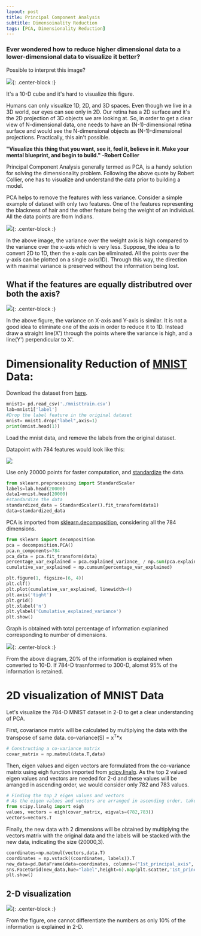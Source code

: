 ```yaml
---
layout: post
title: Principal Component Analysis
subtitle: Dimensoinality Reduction
tags: [PCA, Dimensionality Reduction]
---
```


### Ever wondered how to reduce higher dimensional data to a lower-dimensional data to visualize it better?


Possible to interpret this image?

<img src="/img/cube.png">{: .center-block :}

It's a 10-D cube and it's hard to visualize this figure.

Humans can only visualize 1D, 2D, and 3D spaces. Even though we live in a 3D world, our eyes can see only in 2D. Our retina has a 2D surface and it's the 2D projection of 3D objects we are looking at. So, in order to get a clear view of N-dimensional data, one needs to have an (N-1)-dimensional retina surface and would see the N-dimensional objects as (N-1)-dimensional projections. Practically, this ain't possible.

**"Visualize this thing that you want, see it, feel it, believe in it. Make your mental blueprint, and begin to build." -Robert Collier**


Principal Component Analysis generally termed as PCA, is a handy solution for solving the dimensionality problem. Following the above quote by Robert Collier, one has to visualize and understand the data prior to building a model.

PCA helps to remove the features with less variance. Consider a simple example of dataset with only two features. One of the features representing the blackness of hair and the other feature being the weight of an individual. All the data points are from Indians.

<img src="/img/initial.PNG">{: .center-block :}

In the above image, the variance over the weight axis is high compared to the variance over the x-axis which is very less. Suppose, the idea is to convert 2D to 1D, then the x-axis can be eliminated. All the points over the y-axis can be plotted on a single axis(1D). Through this way, the direction with maximal variance is preserved without the information being lost.

## What if the features are equally distributred over both the axis? 
<img src="/img/initial1.PNG">{: .center-block :}

In the above figure, the variance on X-axis and Y-axis is similar. It is not a good idea to eliminate one of the axis in order to reduce it to 1D. Instead draw a straight line(X') through the points where the variance is high, and a line(Y') perpendicular to X'.

# Dimensionality Reduction of [MNIST](http://yann.lecun.com/exdb/mnist/) Data:

Download the dataset from [here](https://www.kaggle.com/c/digit-recognizer/data).

```python
mnist1= pd.read_csv('./mnisttrain.csv')
lab=mnist1['label']
#Drop the label feature in the original dataset
mnist= mnist1.drop("label",axis=1)
print(mnist.head(1))
```

Load the mnist data, and remove the labels from the original dataset.

Datapoint with 784 features would look like this:

<img src="/img/pca/pca2.PNG">


Use only 20000 points for faster computation, and [standardize](https://scikit-learn.org/stable/modules/preprocessing.html) the data.

```python
from sklearn.preprocessing import StandardScaler
labels=lab.head(20000)  
data1=mnist.head(20000)
#standardize the data
standardized_data = StandardScaler().fit_transform(data1)
data=standardized_data
```

PCA is imported from [sklearn.decomposition](https://scikit-learn.org/stable/modules/generated/sklearn.decomposition.PCA.html), considering all the 784 dimensions.

```python
from sklearn import decomposition
pca = decomposition.PCA()
pca.n_components=784
pca_data = pca.fit_transform(data)
percentage_var_explained = pca.explained_variance_ / np.sum(pca.explained_variance_);
cumulative_var_explained = np.cumsum(percentage_var_explained)

plt.figure(1, figsize=(6, 4))
plt.clf()
plt.plot(cumulative_var_explained, linewidth=4)
plt.axis('tight')
plt.grid()
plt.xlabel('n')
plt.ylabel('Cumulative_explained_variance')
plt.show()
```

Graph is obtained with total percentage of information explanined corresponding to number of dimensions.

<img src="/img/pca/pca5.PNG">{: .center-block :}

From the above diagram, 20% of the information is explained when converted to 10-D. If 784-D trasnformed to 300-D, alomst 95% of the information is retained. 


# 2D visualization of MNIST Data

Let's visualize the 784-D MNIST dataset in 2-D to get a clear understanding of PCA.

First, covariance matrix will be calculated by multiplying the data with the transpose of same data.
co-variance(S) = x<sup>T</sup>*x

```python
# Constructing a co-variance matrix 
covar_matrix = np.matmul(data.T,data)
```

Then, eigen values and eigen vectors are formulated from the co-variance matrix using eigh function imported from [scipy.linalg](https://docs.scipy.org/doc/scipy/reference/generated/scipy.linalg.eigh.html). As the top 2 valued eigen values and vectors are needed for 2-d and these values will be arranged in ascending order, we would consider only 782 and 783 values.

```python
# Finding the top 2 eigen values and vectors
# As the eigen values and vectors are arranged in ascending order, take last 2 values.
from scipy.linalg import eigh 
values, vectors = eigh(covar_matrix, eigvals=(782,783))
vectors=vectors.T
```

Finally, the new data with 2 dimensions will be obtained by multiplying the vectors matrix with the original data and the labels will be stacked with the new data, indicating the size (20000,3). 

```python
coordinates=np.matmul(vectors,data.T)
coordinates = np.vstack((coordinates, labels)).T
new_data=pd.DataFrame(data=coordinates, columns=("1st_principal_axis", "2nd_principal_axis", "label"))
sns.FacetGrid(new_data,hue="label",height=6).map(plt.scatter,'1st_principal_axis','2nd_principal_axis').add_legend()
plt.show()
```

## 2-D visualization

<img src="/img/pca/pca9.PNG">{: .center-block :}

From the figure, one cannot differentiate the numbers as only 10% of the information is explained in 2-D.

